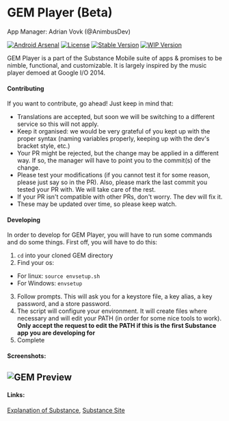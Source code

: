 # GEM Player (Beta)
App Manager: Adrian Vovk (@AnimbusDev)

[![Android Arsenal](https://img.shields.io/badge/Android%20Arsenal-GEM%20Player-brightgreen.svg?style=flat)](http://android-arsenal.com/details/3/2679)
[![License](https://img.shields.io/badge/license-Apache%202-blue.svg)](https://github.com/Substance-Project/GEM/blob/indev/LICENSE.md)
[![Stable Version](https://img.shields.io/badge/stable-0.2.3-orange.svg)](https://github.com/Substance-Project/GEM/tree/stable)
[![WIP Version](https://img.shields.io/badge/indev-0.3.0-yellow.svg)](https://github.com/Substance-Project/GEM/releases)

GEM Player is a part of the Substance Mobile suite of apps & promises to be nimble, functional, and customizable.
It is largely inspired by the music player demoed at Google I/O 2014.

#### Contributing
If you want to contribute, go ahead! Just keep in mind that:
* Translations are accepted, but soon we will be switching to a different service so this will not apply.
* Keep it organised: we would be very grateful of you kept up with the proper syntax (naming variables properly, keeping up with the dev's bracket style, etc.)
* Your PR might be rejected, but the change may be applied in a different way. If so, the manager will have to point you to the commit(s) of the change.
* Please test your modifications (if you cannot test it for some reason, please just say so in the PR). Also, please mark the last commit you tested your PR with. We will take care of the rest.
* If your PR isn't compatible with other PRs, don't worry. The dev will fix it.
* These may be updated over time, so please keep watch.


#### Developing
In order to develop for GEM Player, you will have to run some commands and do some things. First off, you will have to do this:
1. `cd` into your cloned GEM directory
2. Find your os:
  * For linux: `source envsetup.sh`
  * For Windows: `envsetup`
3. Follow prompts. This will ask you for a keystore file, a key alias, a key password, and a store password.
4. The script will configure your environment. It will create files where necessary and will edit your PATH (in order for some nice tools to work). **Only accept the request to edit the PATH if this is the first Substance app you are developing for**
5. Complete

#### Screenshots:
![GEM Preview](http://i.imgur.com/d25pxdS.png)
---

#### Links:
[Explanation of Substance](https://github.com/Substance-Project/GEM/wiki/Substance-Open-Source), [Substance Site](https://substanceproject.net)
